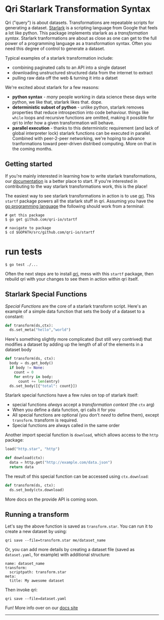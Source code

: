 # Qri Starlark Transformation Syntax

Qri ("query") is about datasets. Transformations are repeatable scripts for generating a dataset. [Starlark](https://github.com/google/starlark-go/blob/master/doc/spec.md) is a scripting language from Google that feels a lot like python. This package implements starlark as a _transformation syntax_. Starlark tranformations are about as close as one can get to the full power of a programming language as a transformation syntax. Often you need this degree of control to generate a dataset.

Typical examples of a starlark transformation include:
* combining paginated calls to an API into a single dataset
* downloading unstructured structured data from the internet to extract
* pulling raw data off the web & turning it into a datset

We're excited about starlark for a few reasons:
* **python syntax** - _many_ people working in data science these days write python, we like that, starlark likes that. dope.
* **deterministic subset of python** - unlike python, starlark removes properties that reduce introspection into code behaviour. things like `while` loops and recursive functions are omitted, making it possible for qri to infer how a given transformation will behave.
* **parallel execution** - thanks to this deterministic requirement (and lack of global interpreter lock) starlark functions can be executed in parallel. Combined with peer-2-peer networking, we're hoping to advance tranformations toward peer-driven distribed computing. More on that in the coming months.


## Getting started
If you're mainly interested in learning how to write starlark transformations, our [documentation](https://qri.io/docs) is a better place to start. If you're interested in contributing to the way starlark transformations work, this is the place!

The easiest way to see starlark transformations in action is to use [qri](https://github.com/qri-io/qri). This `startf` package powers all the starlark stuff in qri. Assuming you have the [go programming language](https://golang.org/) the following should work from a terminal:

<!--
docrun:
  pass: true
-->
```shell
# get this package
$ go get github.com/qri-io/startf

# navigate to package
$ cd $GOPATH/src/github.com/qri-io/startf
```

# run tests

<!--
docrun:
  pass: true
-->
```
$ go test ./...
```

Often the next steps are to install [qri](https://github.com/qri-io/qri), mess with this `startf` package, then rebuild qri with your changes to see them in action within qri itself.

## Starlark Special Functions

_Special Functions_ are the core of a starlark transform script. Here's an example of a simple data function that sets the body of a dataset to a constant:

<!--
docrun:
  test:
    call: transform(ds, ctx)
    actual: ds.get_meta()
    expect: {"hello": "world", "qri": "md:0"}
-->
```python
def transform(ds,ctx):
  ds.set_meta("hello","world")
```

Here's something slightly more complicated (but still very contrived) that modifies a dataset by adding up the length of all of the elements in a dataset body

<!--
docrun:
  test:
    setup: ds.set_body(["a","b","c"])
    call: transform(ds, ctx)
    actual: ds.get_body()
    expect: [{"total": 3.0}]
-->
```python
def transform(ds, ctx):
  body = ds.get_body()
  if body != None:
    count = 0
    for entry in body:
      count += len(entry)
  ds.set_body([{"total": count}])
```

Starlark special functions have a few rules on top of starlark itself:
* special functions *always* accept a _transformation context_ (the `ctx` arg)
* When you define a data function, qri calls it for you
* All special functions are optional (you don't _need_ to define them), except `transform`. transform is required.
* Special functions are always called in the same order

Another import special function is `download`, which allows access to the `http` package:

<!--
docrun:
  test:
    webproxy:
      url: http://example.com/data.json
      response: {"data":[4,5,6]}
    call: download(ctx)
    actual: ctx.download
    expect: {"data":[4.0,5.0,6.0]}
  save:
    filename: transform.star
-->
```python
load("http.star", "http")

def download(ctx):
  data = http.get("http://example.com/data.json")
  return data
```

The result of this special function can be accessed using `ctx.download`:

<!--
docrun:
  test:
    setup: ctx.download = ["test"]
    call: transform(ds, ctx)
    actual: ds.get_body()
    expect: ["test"]
  save:
    filename: transform.star
    append: true
-->
```python
def transform(ds, ctx):
  ds.set_body(ctx.download)
```

More docs on the provide API is coming soon.

## Running a transform

Let's say the above function is saved as `transform.star`. You can run it to create a new dataset by using:

<!--
docrun:
  pass: true
  # TODO: Run this command in a sandbox, using the transform.star created above.
-->
```
qri save --file=transform.star me/dataset_name
```

Or, you can add more details by creating a dataset file (saved as `dataset.yaml`, for example) with additional structure:

<!--
docrun:
  pass: true
  # TODO: Save this file to use in the command below.
-->
```
name: dataset_name
transform:
  scriptpath: transform.star
meta:
  title: My awesome dataset
```

Then invoke qri:

<!--
docrun:
  pass: true
  # TODO: Run this command in a sandbox, using the dataset.yaml created above.
-->
```
qri save --file=dataset.yaml
```

Fun! More info over on our [docs site](https://qri.io/docs)

** **
